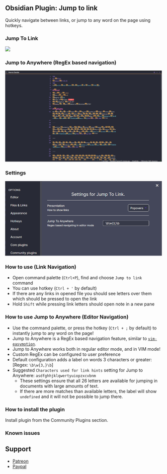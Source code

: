 ## Obsidian Plugin: Jump to link
Quickly navigate between links, or jump to any word on the page using hotkeys.

### Jump To Link
![](https://user-images.githubusercontent.com/5632228/99727862-27fbee80-2a7e-11eb-8af2-7303cc177fca.png)

### Jump to Anywhere (RegEx based navigation)
![](./screenshots/jumptoanywhere.png)

### Settings
![](./screenshots/settings.png)

### How to use (Link Navigation)
- Open command palette (`Ctrl+P`), find and choose `Jump to link` command
- You can use hotkey (`Ctrl + '` by default)
- If there are any links in opened file you should see letters over them which should be pressed to open the link
- Hold `Shift` while pressing link letters should open note in a new pane

### How to use Jump to Anywhere (Editor Navigation)
- Use the command palette, or press the hotkey (`Ctrl + ;` by default) to instantly jump to any word on the page!
- Jump to Anywhere is a RegEx based navigation feature, similar to [`vim-easymotion`](https://github.com/easymotion/vim-easymotion).
- Jump to Anywhere works both in regular editor mode, and in VIM mode!
- Custom RegEx can be configured to user preference
- Default configuration adds a label on words 3 characters or greater: [Regex: `\b\w{3,}\b`]
- Suggested `Characters used for link hints` setting for Jump to Anywhere: `asdfghhjklqwertyuiopzxcvbnm`
  - These settings ensure that all 26 letters are available for jumping in documents with large amounts of text.
  - If there are more matches than available letters, the label will show `undefined` and it will not be possible to jump there.

### How to install the plugin

Install plugin from the Community Plugins section.

### Known issues

## Support

- [Patreon](https://patreon.com/mrjackphil)
- [Paypal](https://www.paypal.com/paypalme/mrjackphil)
